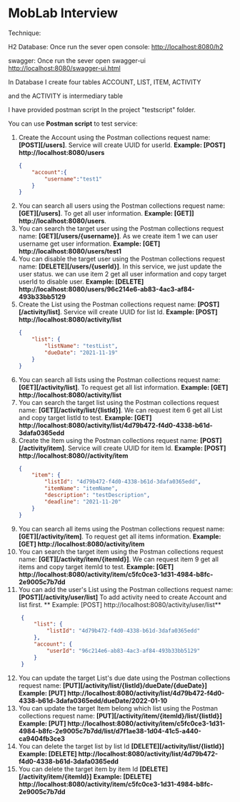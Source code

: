 # MobLab Interview

Technique: 

H2 Database: Once run the sever open console: [http://localhost:8080/h2](http://localhost:8080/h2)

swagger: Once run the sever open swagger-ui [http://localhost:8080/swagger-ui.html](http://localhost:8080/swagger-ui.html#/)

In Database I create four tables ACCOUNT, LIST, ITEM, ACTIVITY

and the ACTIVITY is intermediary table

I have provided postman script In the project "testscript" folder.

You can use **Postman script** to test service:

1. Create the Account using the Postman collections request name: **[POST][/users]**. Service will create UUID for userId. **Example: [POST] http://localhost:8080/users**
    ```json
    {
    	"account":{
    		"username":"test1"
    	}
    }
    ```
2. You can search all users using the Postman collections request name: **[GET][/users]**. To get all user information. **Example: [GET]] http://localhost:8080/users**.
3. You can search the target user using the Postman collections request name: **[GET][/users/{username}]**. As we create item 1 we can user username get user information. **Example: [GET] http://localhost:8080/users/test1** 
4. You can disable the target user using the Postman collections request name: **[DELETE][/users/{userId}]**. In this service, we just update the user status. we can use item 2 get all user information and copy target userId to disable user. **Example: [DELETE] http://localhost:8080/users/96c214e6-ab83-4ac3-af84-493b33bb5129**
5. Create the List using the Postman collections request name: **[POST][/activity/list]**. Service will create UUID for list Id. **Example: [POST] http://localhost:8080/activity/list**
    ```json
    {
        "list": {
            "listName": "testList",
            "dueDate": "2021-11-19"
        }
    }
    ```
6. You can search all lists using the Postman collections request name: **[GET][/activity/list]**. To request get all list information. **Example: [GET] http://localhost:8080/activity/list**
7. You can search the target list using the Postman collections request name: **[GET][/activity/list/{listId}]**. We can request item 6 get all List and copy target listId to test. **Example: [GET] http://localhost:8080/activity/list/4d79b472-f4d0-4338-b61d-3dafa0365edd** 
8. Create the Item using the Postman collections request name: **[POST][/activity/item]**. Service will create UUID for item Id. **Example: [POST] http://localhost:8080//activity/item**
    ```json
    {
        "item": {
            "listId": "4d79b472-f4d0-4338-b61d-3dafa0365edd",
            "itemName": "itemName",
            "description": "testDescription",
            "deadline": "2021-11-20"
        }
    }
    ```
9. You can search all items using the Postman collections request name: **[GET][/activity/item]**. To request get all items information. **Example: [GET] http://localhost:8080/activity/item**
10. You can search the target item using the Postman collections request name: **[GET][/activity/item/{itemId}]**. We can request item 9 get all items and copy target itemId to test. **Example: [GET] http://localhost:8080/activity/item/c5fc0ce3-1d31-4984-b8fc-2e9005c7b7dd**
11. You can add the user's List using the Postman collections request name: **[POST][/activity/user/list]** To add activity need to create Account and list first. ** Example: [POST] http://localhost:8080/activity/user/list**
```json
    {
        "list": {
            "listId": "4d79b472-f4d0-4338-b61d-3dafa0365edd"
        },
        "account": {
            "userId": "96c214e6-ab83-4ac3-af84-493b33bb5129"
        }
    }
```
12. You can update the target List's due date using the Postman collections request name: **[PUT][/activity/list/{listId}/dueDate/{dueDate}]** **Example: [PUT] http://localhost:8080/activity/list/4d79b472-f4d0-4338-b61d-3dafa0365edd/dueDate/2022-01-10**
13. You can update the target Item belong which list using the Postman collections request name: **[PUT][/activity/item/{itemId}/list/{listId}]** **Example: [PUT] http://localhost:8080/activity/item/c5fc0ce3-1d31-4984-b8fc-2e9005c7b7dd/list/d7f1ae38-1d04-41c5-a440-ca9404fb3ce3**
14. You can delete the target list by list Id **[DELETE][/activity/list/{listId}]** **Example: [DELETE] http://localhost:8080/activity/list/4d79b472-f4d0-4338-b61d-3dafa0365edd**
15. You can delete the target item by item Id **[DELETE][/activity/item/{itemId}]** **Example: [DELETE] http://localhost:8080/activity/item/c5fc0ce3-1d31-4984-b8fc-2e9005c7b7dd**